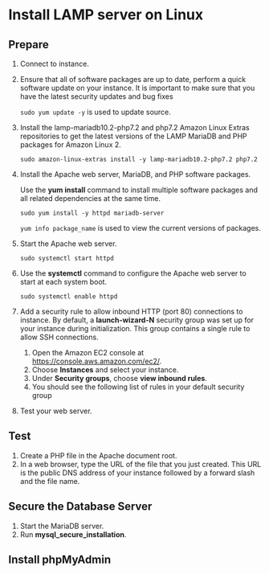 # Install LAMP server on Linux

## Prepare

1. Connect to instance.

2. Ensure that all of software packages are up to date, perform a quick software update on your instance. It is important to make sure that you have the latest security updates and bug fixes

   `sudo yum update -y` is used to update source.

3. Install the lamp-mariadb10.2-php7.2 and php7.2 Amazon Linux Extras repositories to get the latest versions of the LAMP MariaDB and PHP packages for Amazon Linux 2.

   `sudo amazon-linux-extras install -y lamp-mariadb10.2-php7.2 php7.2`

4. Install the Apache web server, MariaDB, and PHP software packages.

   Use the **yum install** command to install multiple software packages and all related dependencies at the same time.

   `sudo yum install -y httpd mariadb-server`

   `yum info package_name` is used to view the current versions of packages.

5. Start the Apache web server.

   `sudo systemctl start httpd`

6. Use the **systemctl** command to configure the Apache web server to start at each system boot.

   `sudo systemctl enable httpd`

7. Add a security rule to allow inbound HTTP (port 80) connections to instance. By default, a **launch-wizard-N** security group was set up for your instance during initialization. This group contains a single rule to allow SSH connections.
   1. Open the Amazon EC2 console at <https://console.aws.amazon.com/ec2/>.
   2. Choose **Instances** and select your instance.
   3. Under **Security groups**, choose **view inbound rules**.
   4. You should see the following list of rules in your default security group
8. Test your web server. 

## Test

1. Create a PHP file in the Apache document root.
2. In a web browser, type the URL of the file that you just created. This URL is the public DNS address of your instance followed by a forward slash and the file name. 

## Secure the Database Server

1. Start the MariaDB server.
2. Run **mysql_secure_installation**.

## Install phpMyAdmin

